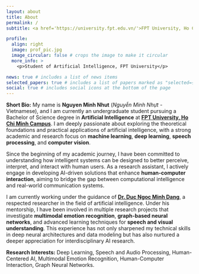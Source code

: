 ```yaml
---
layout: about
title: About
permalink: /
subtitle: <a href='https://university.fpt.edu.vn/'>FPT University, Ho Chi Minh Campus.</a> 

profile:
  align: right
  image: prof_pic.jpg
  image_circular: false # crops the image to make it circular
  more_info: >
    <p>Student of Artificial Intelligence, FPT University</p>

news: true # includes a list of news items
selected_papers: true # includes a list of papers marked as "selected={true}"
social: true # includes social icons at the bottom of the page
---
```


**Short Bio:** My name is **Nguyen Minh Nhut** (*Nguyễn Minh Nhựt* - Vietnamese), and I am currently an undergraduate student pursuing a Bachelor of Science degree in **Artificial Intelligence** at [**FPT University, Ho Chi Minh Campus**](https://university.fpt.edu.vn/). I am deeply passionate about exploring the theoretical foundations and practical applications of artificial intelligence, with a strong academic and research focus on **machine learning**, **deep learning**, **speech processing**, and **computer vision**.

Since the beginning of my academic journey, I have been committed to understanding how intelligent systems can be designed to better perceive, interpret, and interact with human users. As a research assistant, I actively engage in developing AI-driven solutions that enhance **human-computer interaction**, aiming to bridge the gap between computational intelligence and real-world communication systems.

I am currently working under the guidance of [**Dr. Duc Ngoc Minh Dang**](https://dnmduc.github.io/), a respected researcher in the field of artificial intelligence. Under his mentorship, I have been involved in multiple research projects that investigate **multimodal emotion recognition**, **graph-based neural networks**, and advanced learning techniques for **speech and visual understanding**. This experience has not only sharpened my technical skills in deep neural architectures and data modeling but has also nurtured a deeper appreciation for interdisciplinary AI research.

**Research Interests:** Deep Learning, Speech and Audio Processing, Human-Centered AI, Multimodal Emotion Recognition, Human-Computer Interaction, Graph Neural Networks.
